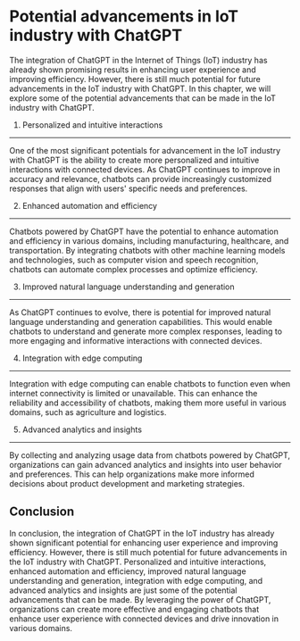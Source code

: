 Potential advancements in IoT industry with ChatGPT
===================================================================================================

The integration of ChatGPT in the Internet of Things (IoT) industry has already shown promising results in enhancing user experience and improving efficiency. However, there is still much potential for future advancements in the IoT industry with ChatGPT. In this chapter, we will explore some of the potential advancements that can be made in the IoT industry with ChatGPT.

1. Personalized and intuitive interactions
------------------------------------------

One of the most significant potentials for advancement in the IoT industry with ChatGPT is the ability to create more personalized and intuitive interactions with connected devices. As ChatGPT continues to improve in accuracy and relevance, chatbots can provide increasingly customized responses that align with users' specific needs and preferences.

2. Enhanced automation and efficiency
-------------------------------------

Chatbots powered by ChatGPT have the potential to enhance automation and efficiency in various domains, including manufacturing, healthcare, and transportation. By integrating chatbots with other machine learning models and technologies, such as computer vision and speech recognition, chatbots can automate complex processes and optimize efficiency.

3. Improved natural language understanding and generation
---------------------------------------------------------

As ChatGPT continues to evolve, there is potential for improved natural language understanding and generation capabilities. This would enable chatbots to understand and generate more complex responses, leading to more engaging and informative interactions with connected devices.

4. Integration with edge computing
----------------------------------

Integration with edge computing can enable chatbots to function even when internet connectivity is limited or unavailable. This can enhance the reliability and accessibility of chatbots, making them more useful in various domains, such as agriculture and logistics.

5. Advanced analytics and insights
----------------------------------

By collecting and analyzing usage data from chatbots powered by ChatGPT, organizations can gain advanced analytics and insights into user behavior and preferences. This can help organizations make more informed decisions about product development and marketing strategies.

Conclusion
----------

In conclusion, the integration of ChatGPT in the IoT industry has already shown significant potential for enhancing user experience and improving efficiency. However, there is still much potential for future advancements in the IoT industry with ChatGPT. Personalized and intuitive interactions, enhanced automation and efficiency, improved natural language understanding and generation, integration with edge computing, and advanced analytics and insights are just some of the potential advancements that can be made. By leveraging the power of ChatGPT, organizations can create more effective and engaging chatbots that enhance user experience with connected devices and drive innovation in various domains.
